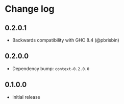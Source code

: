 # Change log

## 0.2.0.1

* Backwards compatibility with GHC 8.4 (@pbrisbin)

## 0.2.0.0

* Dependency bump: `context-0.2.0.0`

## 0.1.0.0

* Initial release
